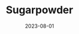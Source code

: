 ---
active: true
title: "Sugarpowder"
date: 2023-08-01
description: "Shop on prestashop"
links: {
    github: "",
    prod: "",
    dev: "https://sugarpowder.devheron.pl/pl/",
}
image: {
    url: "",
    alt: "redacted",
}
tags: ["Prestashop","Typescript","Webpack","Bootstrap","Smarty",]
---
